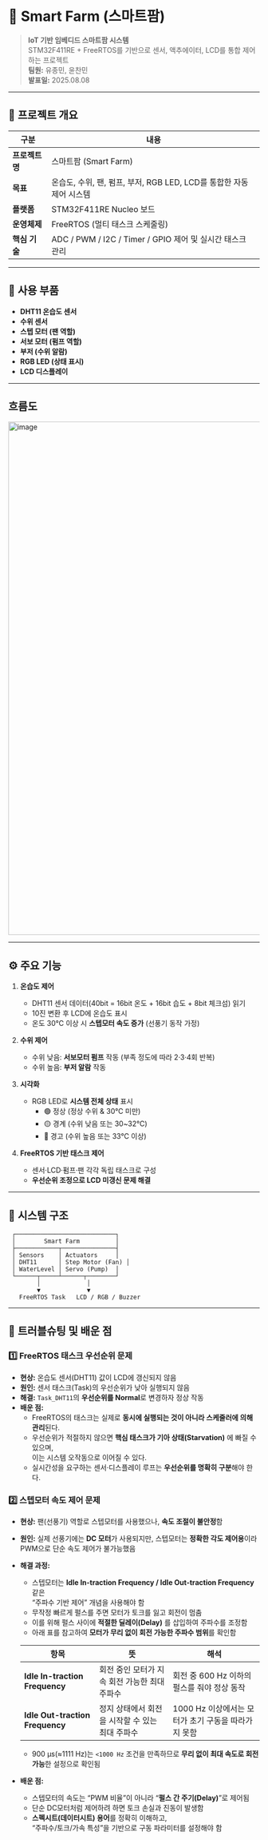 # 🌿 Smart Farm (스마트팜)

> **IoT 기반 임베디드 스마트팜 시스템**  
> STM32F411RE + FreeRTOS를 기반으로 센서, 액추에이터, LCD를 통합 제어하는 프로젝트  
> **팀원:** 유종민, 윤찬민  
> **발표일:** 2025.08.08

---

## 📑 프로젝트 개요

| 구분 | 내용 |
|------|------|
| **프로젝트명** | 스마트팜 (Smart Farm) |
| **목표** | 온습도, 수위, 팬, 펌프, 부저, RGB LED, LCD를 통합한 자동 제어 시스템 |
| **플랫폼** | STM32F411RE Nucleo 보드 |
| **운영체제** | FreeRTOS (멀티 태스크 스케줄링) |
| **핵심 기술** | ADC / PWM / I2C / Timer / GPIO 제어 및 실시간 태스크 관리 |

---

## 🧩 사용 부품

- **DHT11 온습도 센서**
- **수위 센서**
- **스텝 모터 (팬 역할)**
- **서보 모터 (펌프 역할)**
- **부저 (수위 알람)**
- **RGB LED (상태 표시)**
- **LCD 디스플레이**

---

## 흐름도
<img width="2655" height="1027" alt="image" src="https://github.com/user-attachments/assets/af1ad174-553c-4f60-a979-649eed7b57c9" />

---
## ⚙️ 주요 기능

1. **온습도 제어**
   - DHT11 센서 데이터(40bit = 16bit 온도 + 16bit 습도 + 8bit 체크섬) 읽기  
   - 10진 변환 후 LCD에 온습도 표시  
   - 온도 30℃ 이상 시 **스텝모터 속도 증가** (선풍기 동작 가정)

2. **수위 제어**
   - 수위 낮음: **서보모터 펌프** 작동 (부족 정도에 따라 2·3·4회 반복)  
   - 수위 높음: **부저 알람** 작동

3. **시각화**
   - RGB LED로 **시스템 전체 상태** 표시  
     - 🟢 정상 (정상 수위 & 30℃ 미만)  
     - 🟡 경계 (수위 낮음 또는 30~32℃)  
     - 🔴 경고 (수위 높음 또는 33℃ 이상)

4. **FreeRTOS 기반 태스크 제어**
   - 센서·LCD·펌프·팬 각각 독립 태스크로 구성  
   - **우선순위 조정으로 LCD 미갱신 문제 해결**

---

## 🧠 시스템 구조

```text
 ┌────────────────────────────┐
 │        Smart Farm          │
 ├────────────┬───────────────┤
 │ Sensors    │ Actuators     │
 │ DHT11      │ Step Motor (Fan) │
 │ WaterLevel │ Servo (Pump)  │
 └──────┬─────┴──────┬────────┘
        │             │
        ▼             ▼
   FreeRTOS Task   LCD / RGB / Buzzer
```
---

## 🧩 트러블슈팅 및 배운 점

### 1️⃣ FreeRTOS 태스크 우선순위 문제
- **현상:** 온습도 센서(DHT11) 값이 LCD에 갱신되지 않음  
- **원인:** 센서 태스크(Task)의 우선순위가 낮아 실행되지 않음  
- **해결:** `Task_DHT11`의 **우선순위를 Normal**로 변경하자 정상 작동  
- **배운 점:**  
  - FreeRTOS의 태스크는 실제로 **동시에 실행되는 것이 아니라 스케줄러에 의해 관리**된다.  
  - 우선순위가 적절하지 않으면 **핵심 태스크가 기아 상태(Starvation)** 에 빠질 수 있으며,  
    이는 시스템 오작동으로 이어질 수 있다.  
  - 실시간성을 요구하는 센서·디스플레이 루프는 **우선순위를 명확히 구분**해야 한다.



### 2️⃣ 스텝모터 속도 제어 문제
- **현상:** 팬(선풍기) 역할로 스텝모터를 사용했으나, **속도 조절이 불안정**함  
- **원인:** 실제 선풍기에는 **DC 모터**가 사용되지만, 스텝모터는 **정확한 각도 제어용**이라  
  PWM으로 단순 속도 제어가 불가능했음  
- **해결 과정:**  
  - 스텝모터는 **Idle In-traction Frequency / Idle Out-traction Frequency** 같은  
    “주파수 기반 제어” 개념을 사용해야 함  
  - 무작정 빠르게 펄스를 주면 모터가 토크를 잃고 회전이 멈춤  
  - 이를 위해 펄스 사이에 **적절한 딜레이(Delay)** 를 삽입하여 주파수를 조정함  
  - 아래 표를 참고하여 **모터가 무리 없이 회전 가능한 주파수 범위**를 확인함  

  | 항목 | 뜻 | 해석 |
  |------|------|------|
  | **Idle In-traction Frequency** | 회전 중인 모터가 지속 회전 가능한 최대 주파수 | 회전 중 600 Hz 이하의 펄스를 줘야 정상 동작 |
  | **Idle Out-traction Frequency** | 정지 상태에서 회전을 시작할 수 있는 최대 주파수 | 1000 Hz 이상에서는 모터가 초기 구동을 따라가지 못함 |

  - 900 μs(≈1111 Hz)는 `<1000 Hz` 조건을 만족하므로 **무리 없이 최대 속도로 회전 가능**한 설정으로 확인됨

- **배운 점:**  
  - 스텝모터의 속도는 “PWM 비율”이 아니라 “**펄스 간 주기(Delay)**”로 제어됨  
  - 단순 DC모터처럼 제어하려 하면 토크 손실과 진동이 발생함  
  - **스펙시트(데이터시트) 용어**를 정확히 이해하고,  
    “주파수/토크/가속 특성”을 기반으로 구동 파라미터를 설정해야 함

